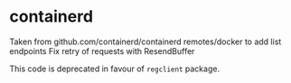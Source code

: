 # containerd

Taken from github.com/containerd/containerd remotes/docker to add list endpoints
Fix retry of requests with ResendBuffer

This code is deprecated in favour of `regclient` package.
